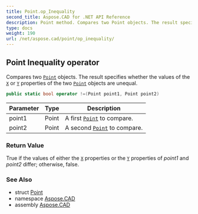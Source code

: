 ```yaml
---
title: Point.op_Inequality
second_title: Aspose.CAD for .NET API Reference
description: Point method. Compares two Point objects. The result specifies whether the values of the X or Y properties of the two Point objects are unequal
type: docs
weight: 190
url: /net/aspose.cad/point/op_inequality/
---
```

## Point Inequality operator

Compares two [`Point`](../) objects. The result specifies whether the values of the [`X`](../x/) or [`Y`](../y/) properties of the two [`Point`](../) objects are unequal.

```csharp
public static bool operator !=(Point point1, Point point2)
```

| Parameter | Type | Description |
| --- | --- | --- |
| point1 | Point | A first [`Point`](../) to compare. |
| point2 | Point | A second [`Point`](../) to compare. |

### Return Value

True if the values of either the [`X`](../x/) properties or the [`Y`](../y/) properties of *point1* and *point2* differ; otherwise, false.

### See Also

* struct [Point](../)
* namespace [Aspose.CAD](../../point/)
* assembly [Aspose.CAD](../../../)


